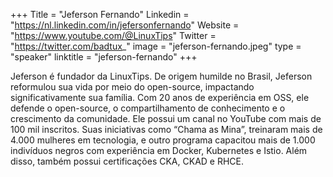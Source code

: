 +++
Title = "Jeferson Fernando"
Linkedin = "https://nl.linkedin.com/in/jefersonfernando"
Website = "https://www.youtube.com/@LinuxTips"
Twitter = "https://twitter.com/badtux_"
image = "jeferson-fernando.jpeg"
type = "speaker"
linktitle = "jeferson-fernando"
+++

Jeferson é fundador da LinuxTips. De origem humilde no Brasil, Jeferson reformulou sua vida por meio do open-source, impactando significativamente sua família. Com 20 anos de experiência em OSS, ele defende o open-source, o compartilhamento de conhecimento e o crescimento da comunidade. Ele possui um canal no YouTube com mais de 100 mil inscritos. Suas iniciativas como “Chama as Mina”, treinaram mais de 4.000 mulheres em tecnologia, e outro programa capacitou mais de 1.000 indivíduos negros com experiência em Docker, Kubernetes e Istio. Além disso, também possui certificações CKA, CKAD e RHCE.
